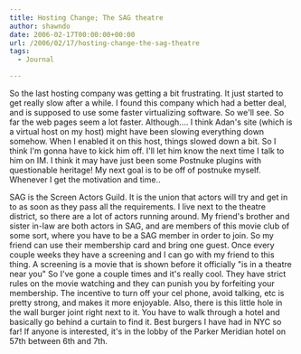 ```yaml
---
title: Hosting Change; The SAG theatre
author: shawndo
date: 2006-02-17T00:00:00+00:00
url: /2006/02/17/hosting-change-the-sag-theatre
tags:
  - Journal

---
```

So the last hosting company was getting a bit frustrating. It just started to get really slow after a while. I found this company which had a better deal, and is supposed to use some faster virtualizing software. So we'll see. So far the web pages seem a lot faster. Although.... I think Adan's site (which is a virtual host on my host) might have been slowing everything down somehow. When I enabled it on this host, things slowed down a bit. So I think I'm gonna have to kick him off. I'll let him know the next time I talk to him on IM. I think it may have just been some Postnuke plugins with questionable heritage! My next goal is to be off of postnuke myself. Whenever I get the motivation and time..

SAG is the Screen Actors Guild. It is the union that actors will try and get in to as soon as they pass all the requirements. I live next to the theatre district, so there are a lot of actors running around. My friend's brother and sister in-law are both actors in SAG, and are members of this movie club of some sort, where you have to be a SAG member in order to join. So my friend can use their membership card and bring one guest. Once every couple weeks they have a screening and I can go with my friend to this thing. A screening is a movie that is shown before it officially "is in a theatre near you" So I've gone a couple times and it's really cool. They have strict rules on the movie watching and they can punish you by forfeiting your membership. The incentive to turn off your cel phone, avoid talking, etc is pretty strong, and makes it more enjoyable. Also, there is this little hole in the wall burger joint right next to it. You have to walk through a hotel and basically go behind a curtain to find it. Best burgers I have had in NYC so far! If anyone is interested, it's in the lobby of the Parker Meridian hotel on 57th between 6th and 7th.